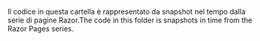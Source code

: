 <span data-ttu-id="032e9-101">Il codice in questa cartella è rappresentato da snapshot nel tempo dalla serie di pagine Razor.</span><span class="sxs-lookup"><span data-stu-id="032e9-101">The code in this folder is snapshots in time from the Razor Pages series.</span></span>
